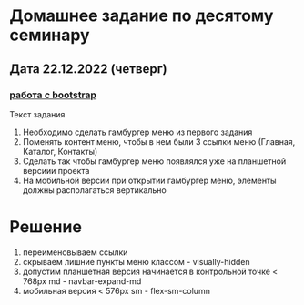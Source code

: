 # Домашнее задание по десятому семинару 
## Дата 22.12.2022 (четверг)
### [работа с bootstrap](https://olegsamy.github.io/10DZ_boostrap) 

Текст задания 
1.	Необходимо сделать гамбургер меню из первого задания
2.	Поменять контент меню, чтобы в нем были 3 ссылки меню (Главная, Каталог, Контакты)
3.	Сделать так чтобы гамбургер меню появлялся уже на планшетной версиии проекта
4.	На мобильной версии при открытии гамбургер меню, элементы должны располагаться вертикально 
# Решение
1. переименовываем ссылки
2. скрываем лишние пункты меню классом - visually-hidden
3. допустим планшетная версия начинается в контрольной точке < 768px md - navbar-expand-md 
4. мобильная версия < 576px sm - flex-sm-column

